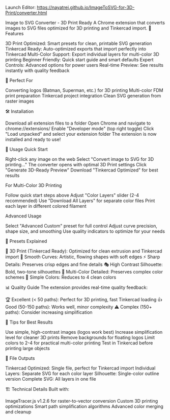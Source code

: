 Launch Editor: https://nayatrei.github.io/ImageToSVG-for-3D-Print/converter.html

Image to SVG Converter - 3D Print Ready
A Chrome extension that converts images to SVG files optimized for 3D printing and Tinkercad import.
🚀 Features

3D Print Optimized: Smart presets for clean, printable SVG generation
Tinkercad Ready: Auto-optimized exports that import perfectly into Tinkercad
Multi-Color Support: Export individual layers for multi-color 3D printing
Beginner Friendly: Quick start guide and smart defaults
Expert Controls: Advanced options for power users
Real-time Preview: See results instantly with quality feedback

📐 Perfect For

Converting logos (Batman, Superman, etc.) for 3D printing
Multi-color FDM print preparation
Tinkercad project integration
Clean SVG generation from raster images

🛠️ Installation

Download all extension files to a folder
Open Chrome and navigate to chrome://extensions/
Enable "Developer mode" (top right toggle)
Click "Load unpacked" and select your extension folder
The extension is now installed and ready to use!

🎯 Usage
Quick Start

Right-click any image on the web
Select "Convert image to SVG for 3D printing..."
The converter opens with optimal 3D Print settings
Click "Generate 3D-Ready Preview"
Download "Tinkercad Optimized" for best results

For Multi-Color 3D Printing

Follow quick start steps above
Adjust "Color Layers" slider (2-4 recommended)
Use "Download All Layers" for separate color files
Print each layer in different colored filament

Advanced Usage

Select "Advanced Custom" preset for full control
Adjust curve precision, shape size, and smoothing
Use quality indicators to optimize for your needs

🎨 Presets Explained

📐 3D Print (Tinkercad Ready): Optimized for clean extrusion and Tinkercad import
🌊 Smooth Curves: Artistic, flowing shapes with soft edges
⚡ Sharp Details: Preserves crisp edges and fine details
🎭 High Contrast Silhouette: Bold, two-tone silhouettes
🎨 Multi-Color Detailed: Preserves complex color schemes
🎯 Simple Colors: Reduces to 4 clean colors

📊 Quality Guide
The extension provides real-time quality feedback:

🏆 Excellent (< 50 paths): Perfect for 3D printing, fast Tinkercad loading
👍 Good (50-150 paths): Works well, minor complexity
⚠️ Complex (150+ paths): Consider increasing simplification

🔧 Tips for Best Results

Use simple, high-contrast images (logos work best)
Increase simplification level for cleaner 3D prints
Remove backgrounds for floating logos
Limit colors to 2-4 for practical multi-color printing
Test in Tinkercad before printing large objects

📁 File Outputs

Tinkercad Optimized: Single file, perfect for Tinkercad import
Individual Layers: Separate SVG for each color layer
Silhouette: Single-color outline version
Complete SVG: All layers in one file

🏗️ Technical Details
Built with:

ImageTracer.js v1.2.6 for raster-to-vector conversion
Custom 3D printing optimizations
Smart path simplification algorithms
Advanced color merging and cleanup
